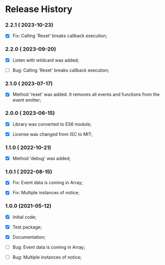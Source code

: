# Release History

### 2.2.1 ( 2023-10-23)
- [x] Fix: Calling 'Reset' breaks callback execution;

### 2.2.0 ( 2023-09-20)
- [x] Listen with wildcard was added;
- [ ] Bug: Calling 'Reset' breaks callback execution;



### 2.1.0 ( 2023-07-17)
- [x] Method 'reset' was added. It removes all events and functions from the event emitter; 



### 2.0.0 ( 2023-06-15)
- [x] Library was converted to ES6 module;
- [x] License was changed from ISC to MIT;



### 1.1.0 ( 2022-10-21)
- [x] Method 'debug' was added;




### 1.0.1 ( 2022-08-15)
- [x] Fix: Event data is coming in Array;
- [x] Fix: Multiple instances of notice;



### 1.0.0 (2021-05-12)
- [x] Initial code;
- [x] Test package;
- [x] Documentation;
- [ ] Bug: Event data is coming in Array;
- [ ] Bug: Multiple instances of notice;


